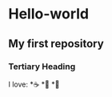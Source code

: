 Hello-world
===========

My first repository
-------------------

### Tertiary Heading

I love:
*:coffee:
*:pizza:
*:dancer:
